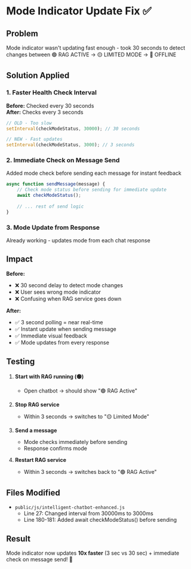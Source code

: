 # Mode Indicator Update Fix ✅

## Problem
Mode indicator wasn't updating fast enough - took 30 seconds to detect changes between 🟢 RAG ACTIVE → 🟡 LIMITED MODE → 🔴 OFFLINE

## Solution Applied

### 1. Faster Health Check Interval
**Before:** Checked every 30 seconds  
**After:** Checks every 3 seconds

```javascript
// OLD - Too slow
setInterval(checkModeStatus, 30000); // 30 seconds

// NEW - Fast updates
setInterval(checkModeStatus, 3000); // 3 seconds
```

### 2. Immediate Check on Message Send
Added mode check before sending each message for instant feedback

```javascript
async function sendMessage(message) {
    // Check mode status before sending for immediate update
    await checkModeStatus();
    
    // ... rest of send logic
}
```

### 3. Mode Update from Response
Already working - updates mode from each chat response

## Impact

**Before:**
- ❌ 30 second delay to detect mode changes
- ❌ User sees wrong mode indicator
- ❌ Confusing when RAG service goes down

**After:**
- ✅ 3 second polling = near real-time
- ✅ Instant update when sending message
- ✅ Immediate visual feedback
- ✅ Mode updates from every response

## Testing

1. **Start with RAG running (🟢)**
   - Open chatbot → should show "🟢 RAG Active"
   
2. **Stop RAG service**
   - Within 3 seconds → switches to "🟡 Limited Mode"
   
3. **Send a message**
   - Mode checks immediately before sending
   - Response confirms mode
   
4. **Restart RAG service**
   - Within 3 seconds → switches back to "🟢 RAG Active"

## Files Modified
- `public/js/intelligent-chatbot-enhanced.js`
  - Line 27: Changed interval from 30000ms to 3000ms
  - Line 180-181: Added await checkModeStatus() before sending

## Result
Mode indicator now updates **10x faster** (3 sec vs 30 sec) + immediate check on message send! 🎉

